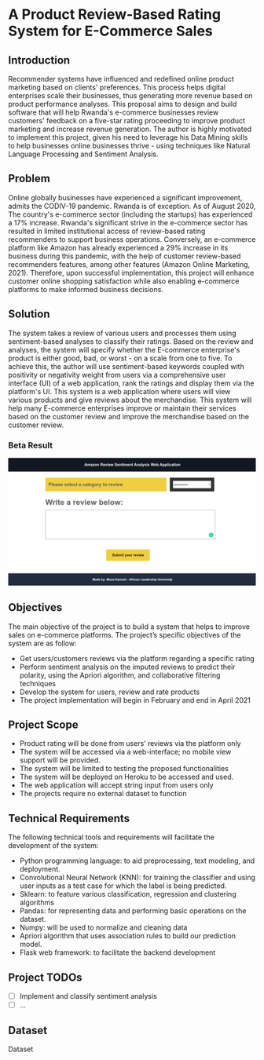 # A Product Review-Based Rating System for E-Commerce Sales
## Introduction
Recommender systems have influenced and redefined online product marketing based on clients' preferences. This process helps digital enterprises scale their businesses, thus generating more revenue based on product performance analyses. This proposal aims to design and build software that will help Rwanda's e-commerce businesses review customers' feedback on a five-star rating proceeding to improve product marketing and increase revenue generation. The author is highly motivated to implement this project, given his need to leverage his Data Mining skills to help businesses online businesses thrive - using techniques like Natural Language Processing and Sentiment Analysis.
## Problem
Online globally businesses have experienced a significant improvement, admits the CODIV-19 pandemic. Rwanda is of exception. As of August 2020, The country's e-commerce sector (including the startups) has experienced a 17% increase. Rwanda's significant strive in the e-commerce sector has resulted in limited institutional access of review-based rating recommenders to support business operations. Conversely, an e-commerce platform like Amazon has already experienced a 29% increase in its business during this pandemic, with the help of customer review-based recommenders features, among other features (Amazon Online Marketing, 2021). Therefore, upon successful implementation, this project will enhance customer online shopping satisfaction while also enabling e-commerce platforms to make informed business decisions.
## Solution
The system takes a review of various users and processes them using sentiment-based analyses to classify their ratings. Based on the review and analyses, the system will specify whether the E-commerce enterprise's product is either good, bad, or worst - on a scale from one to five. To achieve this, the author will use sentiment-based keywords coupled with positivity or negativity weight from users via a comprehensive user interface (UI) of a web application, rank the ratings and display them via the platform's UI. This system is a web application where users will view various products and give reviews about the merchandise. This system will help many E-commerce enterprises improve or maintain their services based on the customer review and improve the merchandise based on the customer review.
### Beta Result
![alt](app/static/images/pic.png)
## Objectives
The main objective of the project is to build a system that helps to improve sales on e-commerce platforms. The project’s specific objectives of the system are as follow:
- Get users/customers reviews via the platform regarding a specific rating
- Perform sentiment analysis on the imputed reviews to predict their polarity, using the Apriori algorithm, and collaborative filtering techniques
- Develop the system for users, review and rate products
- The project implementation will begin in February and end in April 2021

## Project Scope
- Product rating will be done from users’ reviews via the platform only
- The system will be accessed via a web-interface; no mobile view support will be provided.
- The system will be limited to testing the proposed functionalities
- The system will be deployed on Heroku to be accessed and used.
- The web application will accept string input from users only
- The projects require no external dataset to function
## Technical Requirements
The following technical tools and requirements will facilitate the development of the system:
- Python programming language: to aid preprocessing, text modeling, and deployment.
- Convolutional Neural Network (KNN): for training the classifier and using user inputs as a test case for which the label is being predicted.
- Sklearn: to feature various classification, regression and clustering algorithms
- Pandas: for representing data and performing basic operations on the dataset.
- Numpy: will be used to normalize and cleaning data
- Apriori algorithm that uses association rules to build our prediction model.
- Flask web framework: to facilitate the backend development

## Project TODOs
- [ ] Implement and classify sentiment analysis
- [ ] ...

## Dataset
Dataset